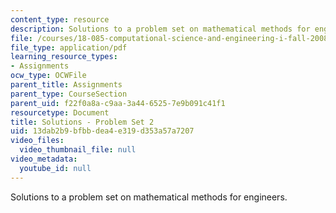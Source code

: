 ```yaml
---
content_type: resource
description: Solutions to a problem set on mathematical methods for engineers.
file: /courses/18-085-computational-science-and-engineering-i-fall-2008/13dab2b9bfbbdea4e319d353a57a7207_pset2.pdf
file_type: application/pdf
learning_resource_types:
- Assignments
ocw_type: OCWFile
parent_title: Assignments
parent_type: CourseSection
parent_uid: f22f0a8a-c9aa-3a44-6525-7e9b091c41f1
resourcetype: Document
title: Solutions - Problem Set 2
uid: 13dab2b9-bfbb-dea4-e319-d353a57a7207
video_files:
  video_thumbnail_file: null
video_metadata:
  youtube_id: null
---
```

Solutions to a problem set on mathematical methods for engineers.

